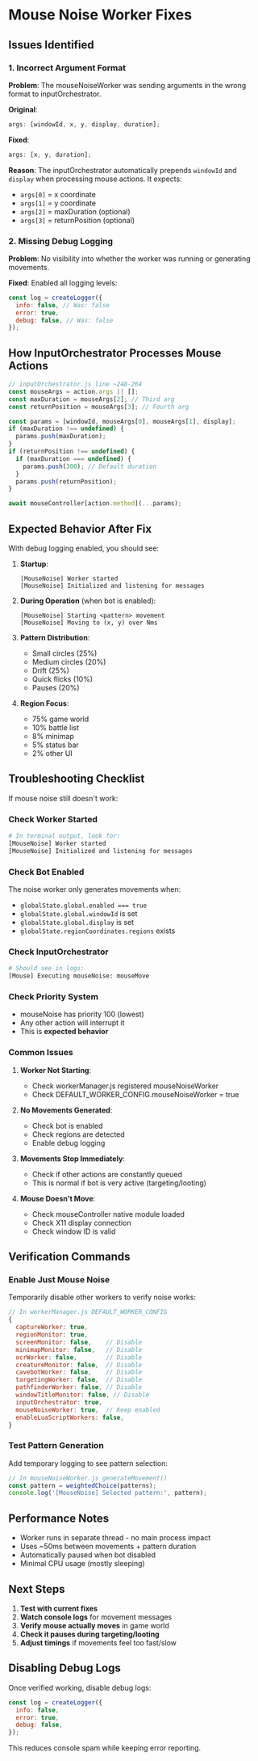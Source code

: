 # Mouse Noise Worker Fixes

## Issues Identified

### 1. Incorrect Argument Format

**Problem**: The mouseNoiseWorker was sending arguments in the wrong format to inputOrchestrator.

**Original**:

```javascript
args: [windowId, x, y, display, duration];
```

**Fixed**:

```javascript
args: [x, y, duration];
```

**Reason**: The inputOrchestrator automatically prepends `windowId` and `display` when processing mouse actions. It expects:

- `args[0]` = x coordinate
- `args[1]` = y coordinate
- `args[2]` = maxDuration (optional)
- `args[3]` = returnPosition (optional)

### 2. Missing Debug Logging

**Problem**: No visibility into whether the worker was running or generating movements.

**Fixed**: Enabled all logging levels:

```javascript
const log = createLogger({
  info: false, // Was: false
  error: true,
  debug: false, // Was: false
});
```

## How InputOrchestrator Processes Mouse Actions

```javascript
// inputOrchestrator.js line ~248-264
const mouseArgs = action.args || [];
const maxDuration = mouseArgs[2]; // Third arg
const returnPosition = mouseArgs[3]; // Fourth arg

const params = [windowId, mouseArgs[0], mouseArgs[1], display];
if (maxDuration !== undefined) {
  params.push(maxDuration);
}
if (returnPosition !== undefined) {
  if (maxDuration === undefined) {
    params.push(300); // Default duration
  }
  params.push(returnPosition);
}

await mouseController[action.method](...params);
```

## Expected Behavior After Fix

With debug logging enabled, you should see:

1. **Startup**:

   ```
   [MouseNoise] Worker started
   [MouseNoise] Initialized and listening for messages
   ```

2. **During Operation** (when bot is enabled):

   ```
   [MouseNoise] Starting <pattern> movement
   [MouseNoise] Moving to (x, y) over Nms
   ```

3. **Pattern Distribution**:
   - Small circles (25%)
   - Medium circles (20%)
   - Drift (25%)
   - Quick flicks (10%)
   - Pauses (20%)

4. **Region Focus**:
   - 75% game world
   - 10% battle list
   - 8% minimap
   - 5% status bar
   - 2% other UI

## Troubleshooting Checklist

If mouse noise still doesn't work:

### Check Worker Started

```bash
# In terminal output, look for:
[MouseNoise] Worker started
[MouseNoise] Initialized and listening for messages
```

### Check Bot Enabled

The noise worker only generates movements when:

- `globalState.global.enabled === true`
- `globalState.global.windowId` is set
- `globalState.global.display` is set
- `globalState.regionCoordinates.regions` exists

### Check InputOrchestrator

```bash
# Should see in logs:
[Mouse] Executing mouseNoise: mouseMove
```

### Check Priority System

- mouseNoise has priority 100 (lowest)
- Any other action will interrupt it
- This is **expected behavior**

### Common Issues

1. **Worker Not Starting**:
   - Check workerManager.js registered mouseNoiseWorker
   - Check DEFAULT_WORKER_CONFIG.mouseNoiseWorker = true

2. **No Movements Generated**:
   - Check bot is enabled
   - Check regions are detected
   - Enable debug logging

3. **Movements Stop Immediately**:
   - Check if other actions are constantly queued
   - This is normal if bot is very active (targeting/looting)

4. **Mouse Doesn't Move**:
   - Check mouseController native module loaded
   - Check X11 display connection
   - Check window ID is valid

## Verification Commands

### Enable Just Mouse Noise

Temporarily disable other workers to verify noise works:

```javascript
// In workerManager.js DEFAULT_WORKER_CONFIG
{
  captureWorker: true,
  regionMonitor: true,
  screenMonitor: false,    // Disable
  minimapMonitor: false,   // Disable
  ocrWorker: false,        // Disable
  creatureMonitor: false,  // Disable
  cavebotWorker: false,    // Disable
  targetingWorker: false,  // Disable
  pathfinderWorker: false, // Disable
  windowTitleMonitor: false, // Disable
  inputOrchestrator: true,
  mouseNoiseWorker: true,  // Keep enabled
  enableLuaScriptWorkers: false,
}
```

### Test Pattern Generation

Add temporary logging to see pattern selection:

```javascript
// In mouseNoiseWorker.js generateMovement()
const pattern = weightedChoice(patterns);
console.log('[MouseNoise] Selected pattern:', pattern);
```

## Performance Notes

- Worker runs in separate thread - no main process impact
- Uses ~50ms between movements + pattern duration
- Automatically paused when bot disabled
- Minimal CPU usage (mostly sleeping)

## Next Steps

1. **Test with current fixes**
2. **Watch console logs** for movement messages
3. **Verify mouse actually moves** in game world
4. **Check it pauses during targeting/looting**
5. **Adjust timings** if movements feel too fast/slow

## Disabling Debug Logs

Once verified working, disable debug logs:

```javascript
const log = createLogger({
  info: false,
  error: true,
  debug: false,
});
```

This reduces console spam while keeping error reporting.
